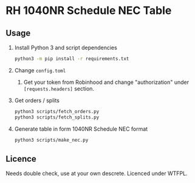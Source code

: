 # RH 1040NR Schedule NEC Table

## Usage

1. Install Python 3 and script dependencies

    ```bash
    python3 -m pip install -r requirements.txt
    ```

1. Change `config.toml`

    1. Get your token from Robinhood and change "authorization" under
        `[requests.headers]` section.

1. Get orders / splits

    ```bash
    python3 scripts/fetch_orders.py
    python3 scripts/fetch_splits.py
    ```

1. Generate table in form 1040NR Schedule NEC format

    ```bash
    python3 scripts/make_nec.py
    ```

## Licence

Needs double check, use at your own descrete.  Licenced under WTFPL.
